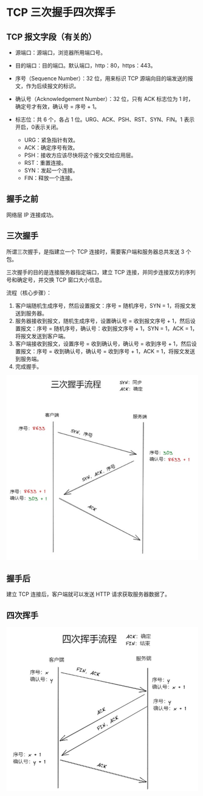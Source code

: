 # TCP 三次握手四次挥手

## TCP 报文字段（有关的）

- 源端口：源端口，浏览器所用端口号。
- 目的端口：目的端口。默认端口，http：80，https：443。

- 序号（Sequence Number）：32 位，用来标识 TCP 源端向目的端发送的报文，作为后续报文的标识。
- 确认号（Acknowledgement Number）：32 位，只有 ACK 标志位为 1 时，确定号才有效，确认号 = 序号 + 1。
- 标志位：共 6 个，各占 1 位。URG、ACK、PSH、RST、SYN、FIN。1 表示开启，0表示关闭。
  - URG：紧急指针有效。
  - ACK：确定序号有效。
  - PSH：接收方应该尽快将这个报文交给应用层。
  - RST：重置连接。
  - SYN：发起一个连接。
  - FIN：释放一个连接。



## 握手之前

网络层 IP 连接成功。



## 三次握手

所谓三次握手，是指建立一个 TCP 连接时，需要客户端和服务器总共发送 3 个包。

三次握手的目的是连接服务器指定端口，建立 TCP 连接，并同步连接双方的序列号和确定号，并交换 TCP 窗口大小信息。



流程（核心步骤）：

1. 客户端随机生成序号，然后设置报文：序号 = 随机序号，SYN = 1，将报文发送到服务器。
2. 服务器接收到报文，随机生成序号，设置确认号 = 收到报文序号 + 1，然后设置报文：序号 = 随机序号，确认号：收到报文序号 + 1，SYN = 1，ACK = 1，将报文发送到客户端。
3. 客户端接收到报文，设置序号 = 收到确认号，确认号 = 收到序号 + 1，然后设置报文：序号 = 收到确认号，确认号 = 收到序号 + 1，ACK = 1，将报文发送到服务端。
4. 完成握手。

![](.\img\三次握手流程.jpg)

## 握手后

建立 TCP 连接后，客户端就可以发送 HTTP 请求获取服务器数据了。



## 四次挥手

![](.\img\四次挥手.jpg)